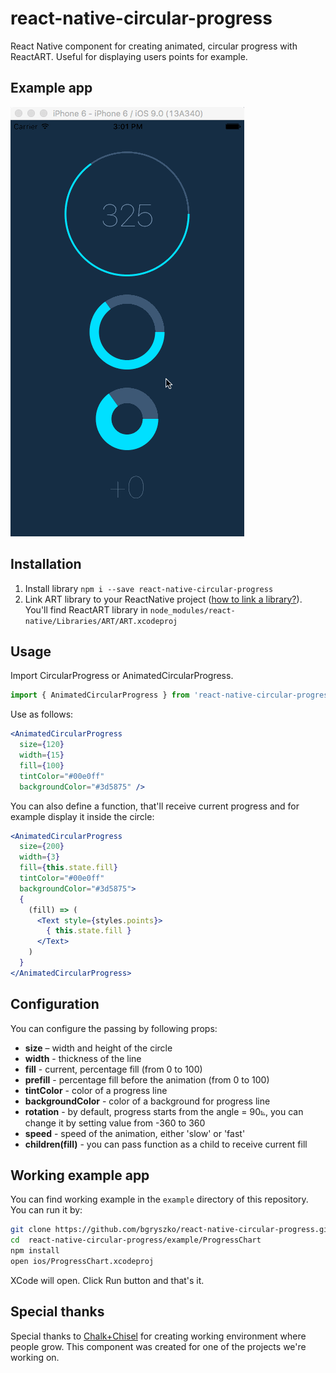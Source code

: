 # react-native-circular-progress

React Native component for creating animated, circular progress with ReactART. Useful for displaying users points for example.

## Example app
![image](screenshot.gif)

## Installation

1. Install library `npm i --save react-native-circular-progress`
2. Link ART library to your ReactNative project ([how to link a library?](https://facebook.github.io/react-native/docs/linking-libraries-ios.html#content)). You'll find ReactART library in `node_modules/react-native/Libraries/ART/ART.xcodeproj`

## Usage

Import CircularProgress or AnimatedCircularProgress.

```js
import { AnimatedCircularProgress } from 'react-native-circular-progress';
```

Use as follows:

```jsx
<AnimatedCircularProgress
  size={120}
  width={15}
  fill={100}
  tintColor="#00e0ff"
  backgroundColor="#3d5875" />
```

You can also define a function, that'll receive current progress and for example display it inside the circle:

```jsx
<AnimatedCircularProgress
  size={200}
  width={3}
  fill={this.state.fill}
  tintColor="#00e0ff"
  backgroundColor="#3d5875">
  {
    (fill) => (
      <Text style={styles.points}>
        { this.state.fill }
      </Text>
    )
  }
</AnimatedCircularProgress>
```

## Configuration

You can configure the passing by following props:

- **size** – width and height of the circle
- **width** - thickness of the line
- **fill** - current, percentage fill (from 0 to 100)
- **prefill** - percentage fill before the animation (from 0 to 100)
- **tintColor** - color of a progress line
- **backgroundColor** - color of a background for progress line
- **rotation** - by default, progress starts from the angle = 90⦝, you can change it by setting value from -360 to 360
- **speed** - speed of the animation, either 'slow' or 'fast'
- **children(fill)** - you can pass function as a child to receive current fill


## Working example app

You can find working example in the `example` directory of this repository. You can run it by:

```sh
git clone https://github.com/bgryszko/react-native-circular-progress.git
cd  react-native-circular-progress/example/ProgressChart
npm install
open ios/ProgressChart.xcodeproj
```
XCode will open. Click Run button and that's it.

## Special thanks
Special thanks to [Chalk+Chisel](http://chalkchisel.com) for creating working environment where people grow. This component was created for one of the projects we're working on.
